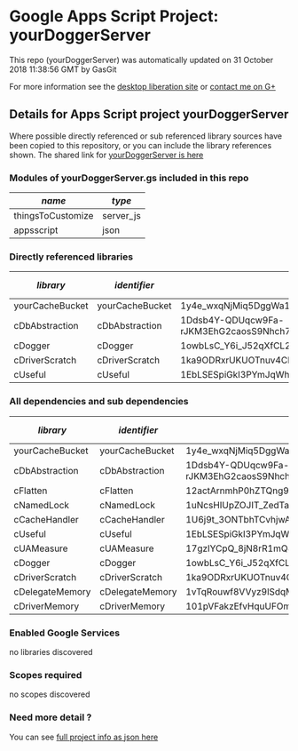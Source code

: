 # Google Apps Script Project: yourDoggerServer
This repo (yourDoggerServer) was automatically updated on 31 October 2018 11:38:56 GMT by GasGit

For more information see the [desktop liberation site](http://ramblings.mcpher.com/Home/excelquirks/drivesdk/gettinggithubready "desktop liberation") or [contact me on G+](https://plus.google.com/+BruceMcpherson "Bruce McPherson - GDE")
## Details for Apps Script project yourDoggerServer
Where possible directly referenced or sub referenced library sources have been copied to this repository, or you can include the library references shown. 
The shared link for [yourDoggerServer is here](https://script.google.com/d/1n4FMjgP3lW5Y7R4Ru6jtfLcgbxzShXQEJvGt4ZGPmsyBOGBYk66sp2l9/edit?usp=sharing "open in the GAS IDE")

### Modules of yourDoggerServer.gs included in this repo
*name*|*type*
--- | --- 
thingsToCustomize| server_js
appsscript| json
### Directly referenced libraries
*library*|*identifier*|*key*|*version*|*dev mode*|*source*|
--- | --- | --- | --- | --- | --- 
yourCacheBucket| yourCacheBucket|1y4e_wxqNjMiq5DggWa1iunHW4YZU7pg97NlAuwWK50CXVxkRKATuX9kb|1|no|[here](libraries/yourCacheBucket "library source")
cDbAbstraction| cDbAbstraction|1Ddsb4Y-QDUqcw9Fa-rJKM3EhG2caosS9Nhch7vnQWXP7qkaMmb1wjmTl|37|no|[here](libraries/cDbAbstraction "library source")
cDogger| cDogger|1owbLsC_Y6i_J52qXfCL2E98H7i3e3jadAzwWqCwlAeTXa0Oc2QkJmWBb|11|no|[here](libraries/cDogger "library source")
cDriverScratch| cDriverScratch|1ka9ODRxrUKUOTnuv4CkL9QnBTjkrXQhP0yJF-R2wjVz-qVdEK9G2S9sH|11|no|[here](libraries/cDriverScratch "library source")
cUseful| cUseful|1EbLSESpiGkI3PYmJqWh3-rmLkYKAtCNPi1L2YCtMgo2Ut8xMThfJ41Ex|25|no|[here](libraries/cUseful "library source")
### All dependencies and sub dependencies
*library*|*identifier*|*key*|*version*|*dev mode*|*source*|
--- | --- | --- | --- | --- | --- 
yourCacheBucket| yourCacheBucket|1y4e_wxqNjMiq5DggWa1iunHW4YZU7pg97NlAuwWK50CXVxkRKATuX9kb|1|no|[here](libraries/yourCacheBucket "library source")
cDbAbstraction| cDbAbstraction|1Ddsb4Y-QDUqcw9Fa-rJKM3EhG2caosS9Nhch7vnQWXP7qkaMmb1wjmTl|37|no|[here](libraries/cDbAbstraction "library source")
cFlatten| cFlatten|12actArnmhP0hZTQng9Ysav1ZA3xfrkm1JA024mxDx4x4MEcPlc8Y2YDY|9|no|[here](libraries/cFlatten "library source")
cNamedLock| cNamedLock|1uNcsHIUpZOJIT_ZedTa2mBE_gqCo0mH5OrNJMk4NWdyCNHQfiQjYXZ6u|15|no|[here](libraries/cNamedLock "library source")
cCacheHandler| cCacheHandler|1U6j9t_3ONTbhTCvhjwANMcEXeHXr4shgzTG0ZrRnDYLcFl3_IH2b2eAY|15|no|[here](libraries/cCacheHandler "library source")
cUseful| cUseful|1EbLSESpiGkI3PYmJqWh3-rmLkYKAtCNPi1L2YCtMgo2Ut8xMThfJ41Ex|32|no|[here](libraries/cUseful "library source")
cUAMeasure| cUAMeasure|17gzIYCpQ_8jN8rR1mQ8POa5VS5C4TYTiDuEIlpEMQmRGe2S51MvKf2LO|6|no|[here](libraries/cUAMeasure "library source")
cDogger| cDogger|1owbLsC_Y6i_J52qXfCL2E98H7i3e3jadAzwWqCwlAeTXa0Oc2QkJmWBb|11|no|[here](libraries/cDogger "library source")
cDriverScratch| cDriverScratch|1ka9ODRxrUKUOTnuv4CkL9QnBTjkrXQhP0yJF-R2wjVz-qVdEK9G2S9sH|10|no|[here](libraries/cDriverScratch "library source")
cDelegateMemory| cDelegateMemory|1vTqRouwf8VVyz9lSdqMBhfuqUM0po3GQCwfjbTlCqOKB2QjGAFbum0dL|12|no|[here](libraries/cDelegateMemory "library source")
cDriverMemory| cDriverMemory|101pVFakzEfvHquUFOmZafAzfBAGSotgH56IqVcGmWNBu7J0sweklqyCB|12|no|[here](libraries/cDriverMemory "library source")
### Enabled Google Services
no libraries discovered
### Scopes required
no scopes discovered
### Need more detail ?
You can see [full project info as json here](info.json)
